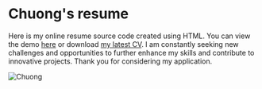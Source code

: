 # Chuong's resume

Here is my online resume source code created using HTML. You can view the demo [here](https://hoangchuongit.github.io) or download [my latest CV](https://hoangchuongit.github.io/data/resume/chuong_hoang_fullstack_developer.pdf). I am constantly seeking new challenges and opportunities to further enhance my skills and contribute to innovative projects. Thank you for considering my application.

![Chuong](https://github.com/hoangchuongit/hoangchuongit.github.io/assets/24239781/e1186d22-243f-464d-9e80-8544d3e87723)